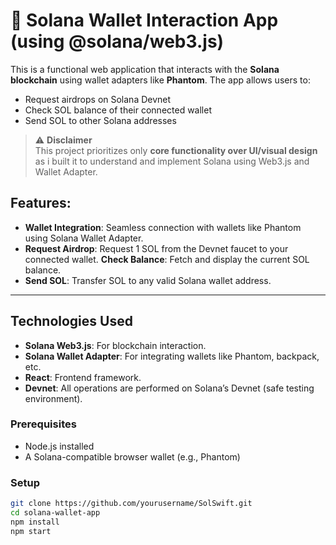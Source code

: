 # 🔁 Solana Wallet Interaction App (using  @solana/web3.js)

This is a functional web application that interacts with the **Solana blockchain** using wallet adapters like **Phantom**. The app allows users to:

- Request airdrops on Solana Devnet
- Check SOL balance of their connected wallet
- Send SOL to other Solana addresses

> ⚠️ **Disclaimer**  
> This project prioritizes only  **core functionality over UI/visual design** as i built it to understand and implement  Solana using Web3.js and Wallet Adapter.  


##  Features:

- **Wallet Integration**: Seamless connection with wallets like Phantom using Solana Wallet Adapter.
-  **Request Airdrop**: Request 1 SOL from the Devnet faucet to your connected wallet.
  **Check Balance**: Fetch and display the current SOL balance.
-  **Send SOL**: Transfer SOL to any valid Solana wallet address.


---

##  Technologies Used

- **Solana Web3.js**: For blockchain interaction.
- **Solana Wallet Adapter**: For integrating wallets like Phantom, backpack, etc.
- **React**: Frontend framework.
- **Devnet**: All operations are performed on Solana’s Devnet (safe testing environment).


### Prerequisites

- Node.js installed
- A Solana-compatible browser wallet (e.g., Phantom)

### Setup

```bash
git clone https://github.com/yourusername/SolSwift.git
cd solana-wallet-app
npm install
npm start
